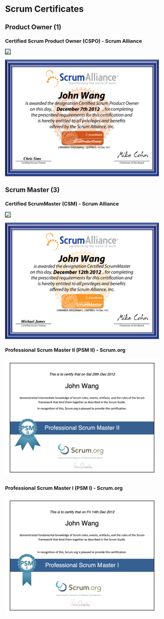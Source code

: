 # Scrum Certificates

## Product Owner (1)

### Certified Scrum Product Owner (CSPO) - Scrum Alliance

<img src="../cert_scrum_product-owner_scrum-alliance_certified-scrum-product-owner--cspo_2025-09-04.png" style="border:1px solid #000000" />

![](cert_scrum_product-owner_scrum-alliance_certified-scrum-product-owner--cspo_2012-12-07_trim.png)

## Scrum Master (3)

### Certified ScrumMaster (CSM) - Scrum Alliance

<img src="../cert_scrum_scrum-master_scrum-alliance_certified-scrum-master--csm_2025-09-04.png" style="border:1px solid #000000" />

![](cert_scrum_scrum-master_scrum-alliance_certified-scrum-master--csm_2012-12-14_trim.png)

### Professional Scrum Master II (PSM II) - Scrum.org

![](cert_scrum_scrum-master_scrum-org_professional-scrum-master-ii--psm-ii_2012-12-29.png)

### Professional Scrum Master I (PSM I) - Scrum.org

![](cert_scrum_scrum-master_scrum-org_professional-scrum-mater-i--psm-i_2012-12-14.png)
